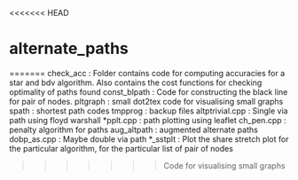 <<<<<<< HEAD
# alternate_paths
=======
check_acc : Folder contains code for computing accuracies for a star and bdv algorithm. Also contains the cost functions for checking optimality of paths found 
const_blpath : Code for constructing the black line for pair of nodes.
pltgraph : small dot2tex code for visualising small graphs
spath : shortest path codes
tmpprog : backup files
altptrivial.cpp : Single via path using floyd warshall
*pplt.cpp : path plotting using leaflet
ch_pen.cpp : penalty algorithm for paths
aug_altpath : augmented alternate paths
dobp_as.cpp : Maybe double via path
*_sstplt : Plot the share stretch plot for the particular algorithm, for the particular list of pair of nodes
>>>>>>> Code for visualising small graphs
